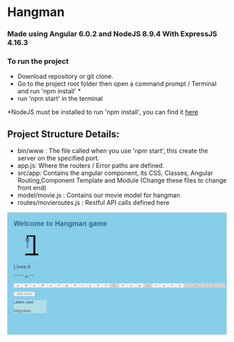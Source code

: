 # Hangman
### Made using Angular 6.0.2 and NodeJS 8.9.4 With ExpressJS 4.16.3
### To run the project 
- Download repository or git clone.
- Go to the project root folder then open a command prompt / Terminal and run 'npm install' *
- run 'npm start' in the terminal

*NodeJS must be installed to run 'npm install', you can find it <a href='https://nodejs.org/en/'>here</a>

## Project Structure Details:
- bin/www : The file called when you use 'npm start', this create the server on the specified port.
- app.js: Where the routers / Error paths are defined.
- src/app: Contains the angular component, its CSS, Classes, Angular Routing,Component Template and Module (Change these files to change              front end)
- model/movie.js : Contains our movie model for hangman
- routes/movieroutes.js : Restful API calls defined here

<img src="hangman_screenshot.png"/>